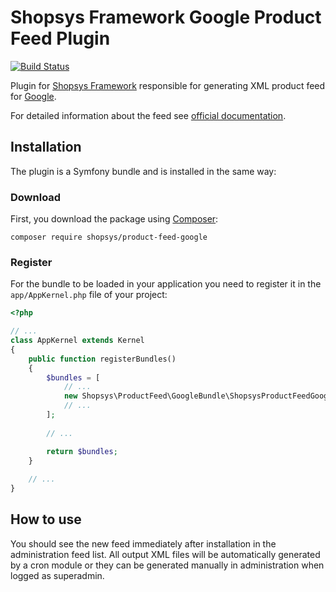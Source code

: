 # Shopsys Framework Google Product Feed Plugin

[![Build Status](https://travis-ci.org/shopsys/product-feed-google.svg?branch=master)](https://travis-ci.org/shopsys/product-feed-google)

Plugin for [Shopsys Framework](https://www.shopsys-framework.com) responsible for generating XML product feed for [Google](https://www.google.com).

For detailed information about the feed see [official documentation](https://support.google.com/merchants/answer/7052112?hl=en).

## Installation
The plugin is a Symfony bundle and is installed in the same way:

### Download
First, you download the package using [Composer](https://getcomposer.org/):
```
composer require shopsys/product-feed-google
```

### Register
For the bundle to be loaded in your application you need to register it in the `app/AppKernel.php` file of your project:
```php
<?php

// ...
class AppKernel extends Kernel
{
    public function registerBundles()
    {
        $bundles = [
            // ...
            new Shopsys\ProductFeed\GoogleBundle\ShopsysProductFeedGoogleBundle(),
            // ...
        ];
        
        // ...

        return $bundles;
    }
    
    // ...
}
```

## How to use
You should see the new feed immediately after installation in the administration feed list.
All output XML files will be automatically generated by a cron module or they can be generated manually in administration when logged as superadmin.

